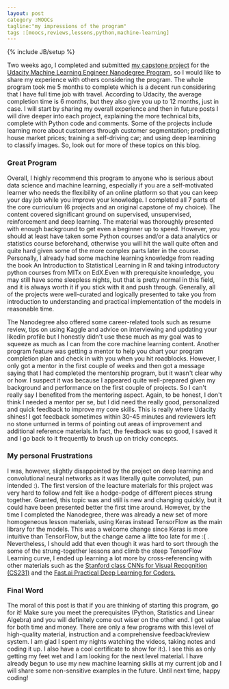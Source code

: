 ```yaml
---
layout: post
category :MOOCs
tagline:"my impressions of the program"
tags :[moocs,reviews,lessons,python,machine-learning]
---
```

{% include JB/setup %}

Two weeks ago, I completed and submitted <a href="https://github.com/tichmangono/capstone_project">my capstone project</a>  for 
the <a href="https://www.udacity.com/course/machine-learning-engineer-nanodegree--nd009"> Udacity Machine Learning Engineer Nanodegree Program</a>, so I would like to share my experience with others considering the 
program. The whole program took me 5 months to complete which is a decent run considering that I have full time job with travel. 
According to Udacity, the average completion time is 6 months, but they also give you up to 12 months, just in case. 
I will start by sharing my overall experience and then in future posts I will dive deeper into each project, explaining the
more technical bits, complete with Python code and comments. Some of the projects include learning more about customers through customer segmentation;
predicting house market prices; training a self-driving car; and using deep learnining to classify images. So, look out for more of these topics on this blog. 

### Great Program
Overall, I highly recommend this program to anyone who is serious about data science and machine learning, especially if you are a 
self-motivated learner who needs the flexibility of an online platform so that you can keep your day job while you improve 
your knowledge. I completed all 7 parts of the core curriculum (6 projects and an original capstone of my choice). The content
covered significant ground on supervised, unsupervised, reinforcement and deep learning. The material was thoroughly presented
with enough background to get even a beginner up to speed. However, you should at least have taken some Python courses and/or
a data analytics or statistics course beforehand, otherwise you will hit the wall quite often and quite hard given some of the more complex parts
later in the course. Personally, I already had some machine learning knowledge from reading the book An Introduction to Statistical Learning in R 
and taking introductory python courses from MITx on EdX.Even with prerequisite knowledge, you may still have some sleepless nights, but that is pretty 
normal in this field, and it is always worth it if you stick with it and push through. Generally, all of the projects were well-curated and logically presented 
to take you from introduction to understanding and practical implementation of the models in reasonable time.

The Nanodegree also offered some career-related tools such as resume review, tips on using Kaggle and advice on interviewing and 
updating your likedin profile but I honestly didn't use these much as my goal was to squeeze as much as I can from the core machine 
learning content. Another program feature was getting a mentor to help you chart your program completion plan and check in with you when 
you hit roadblocks. However, I only got a mentor in the first couple of weeks and then got a message saying that I had completed
the mentorship program, but it wasn't clear why or how. I suspect it was because I appeared quite well-prepared given my background and
performance on the first couple of projects. So I can't really say I benefited from the mentoring aspect. Again, to be honest, I 
don't think I needed a mentor per se, but I did need the really good, personalized and quick feedback to improve my core skills. This is 
really where Udacity shines! I got feedback sometimes within 30-45 minutes and reviewers left no stone unturned in terms of pointing out 
areas of improvement and additional reference materials.In fact, the feedback was so good, I saved it and I go back to it frequently 
to brush up on tricky concepts.

### My personal Frustrations
I was, however, slightly disappointed by the project on deep learning and convolutional neural networks as it was literally quite convoluted, 
pun intended :). The first version of the leacture materials for this project was very hard to follow and felt like a hodge-podge of 
different pieces strung together. Granted, this topic was and still is new and changing quickly, but it could have been presented better the first time around. 
However, by the time I completed the Nanodegree, there was already a new set of more homogeneous lesson materials, using Keras instead TensorFlow 
as the main library for the models. This was a welcome change since Keras is more intuitive than TensorFlow, but the change came a litte too late for me :( .
Nevertheless, I should add that even though it was hard to sort through the some of the  strung-together lessons and climb the steep TensorFlow Learning curve, I ended up learning a lot more by 
cross-referencing with other materials such as the <a href="http://cs231n.stanford.edu/">Stanford class CNNs for Visual Recognition (CS231)</a> and the 
<a href="http://course.fast.ai/">Fast.ai Practical Deep Learning for Coders.</a>

### Final Word
The moral of this post is that if you are thinking of starting this program, go for it! Make sure you meet the prerequisites (Python, Statistics and Linear Algebra)
and you will definitely come out wiser on the other end. I got value for both time and money. There are only a few programs with this level of high-quality material, instruction
 and a comprehensive feedback/review system. I am glad I spent my nights watching the videos, taking notes and coding it up. I also have a 
 cool certificate to show for it:). I see this as only getting my feet wet and I am looking for the next level material.
 I have already begun to use my new machine learning skills at my current job and I will share some non-sensitive examples in the future. 
 Until next time, happy coding!